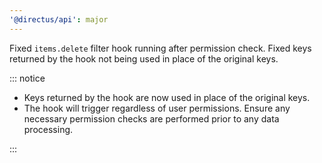 ```yaml
---
'@directus/api': major
---
```


Fixed `items.delete` filter hook running after permission check. Fixed keys returned by the hook not being used in place of the original keys.

::: notice

- Keys returned by the hook are now used in place of the original keys.
- The hook will trigger regardless of user permissions. Ensure any necessary permission checks are performed prior to any data processing.

:::

